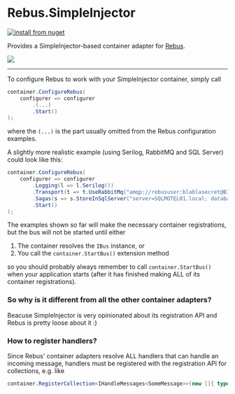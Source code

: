 # Rebus.SimpleInjector

[![install from nuget](https://img.shields.io/nuget/v/Rebus.SimpleInjector.svg?style=flat-square)](https://www.nuget.org/packages/Rebus.SimpleInjector)

Provides a SimpleInjector-based container adapter for [Rebus](https://github.com/rebus-org/Rebus).

![](https://raw.githubusercontent.com/rebus-org/Rebus/master/artwork/little_rebusbus2_copy-200x200.png)

---

To configure Rebus to work with your SimpleInjector container, simply call

```csharp
container.ConfigureRebus(
    configurer => configurer
        .(...)
        .Start()
);
```

where the `(...)` is the part usually omitted from the Rebus configuration examples.

A slightly more realistic example (using Serilog, RabbitMQ and SQL Server) could look like this:

```csharp
container.ConfigureRebus(
	configurer => configurer
		.Logging(l => l.Serilog())
		.Transport(t => t.UseRabbitMq("amqp://rebususer:blablasecret@BIGRABBIT01.local", "simpleinjectortest"))
		.Sagas(s => s.StoreInSqlServer("server=SQLMOTEL01.local; database=RebusStuff; trusted_connection=true"))
		.Start()
);
```

The examples shown so far will make the necessary container registrations, but the bus will not be started until either

1. The container resolves the `IBus` instance, or
1. You call the `container.StartBus()` extension method

so you should probably always remember to call `container.StartBus()` when your application starts (after it has
finished making ALL of its container registrations).

### So why is it different from all the other container adapters?

Beacuse SimpleInjector is very opinionated about its registration API and Rebus is pretty loose about it :)

### How to register handlers?

Since Rebus' container adapters resolve ALL handlers that can handle an incoming message, handlers must be registered with the
registration API for collections, e.g. like

```csharp
container.RegisterCollection<IHandleMessages<SomeMessage>>(new []{ typeof(SomeMessageHandler) });
```